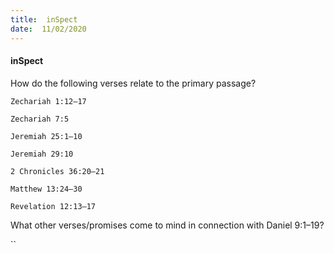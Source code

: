 ```yaml
---
title:  inSpect
date:  11/02/2020
---
```


#### inSpect

How do the following verses relate to the primary passage?

`Zechariah 1:12–17`

`Zechariah 7:5`

`Jeremiah 25:1–10`

`Jeremiah 29:10`

`2 Chronicles 36:20–21`

`Matthew 13:24–30`

`Revelation 12:13–17`

What other verses/promises come to mind in connection with Daniel 9:1–19?

``